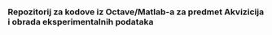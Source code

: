 ### Repozitorij za kodove iz Octave/Matlab-a za predmet Akvizicija i obrada eksperimentalnih podataka

